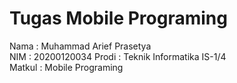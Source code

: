 # Tugas Mobile Programing

Nama : Muhammad Arief Prasetya  
NIM : 20200120034
Prodi : Teknik Informatika IS-1/4  
Matkul : Mobile Programing

